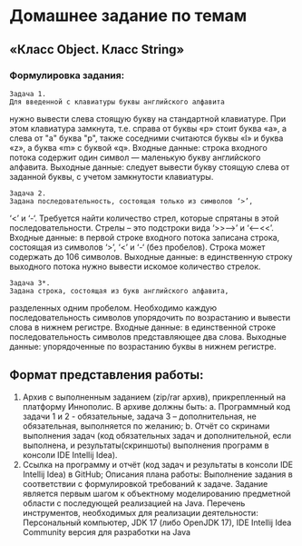 # Домашнее задание по темам
## «Класс Object. Класс String»
### Формулировка задания:

    Задача 1. 
    Для введенной с клавиатуры буквы английского алфавита
нужно вывести слева стоящую букву на стандартной клавиатуре. При этом
клавиатура замкнута, т.е. справа от буквы «p» стоит буква «a», а слева от "а"
буква "р", также соседними считаются буквы «l» и буква «z», а буква «m» с
буквой «q».
    Входные данные: строка входного потока содержит один символ —
маленькую букву английского алфавита.
    Выходные данные: следует вывести букву стоящую слева от заданной
буквы, с учетом замкнутости клавиатуры.

    Задача 2. 
    Задана последовательность, состоящая только из символов ‘>’,
‘<’ и ‘-‘. Требуется найти количество стрел, которые спрятаны в этой
последовательности. Стрелы – это подстроки вида ‘>>-->’ и ‘<--<<’.
    Входные данные: в первой строке входного потока записана строка,
состоящая из символов ‘>’, ‘<’ и ‘-‘ (без пробелов). Строка может содержать до
106 символов.
    Выходные данные: в единственную строку выходного потока нужно
вывести искомое количество стрелок.

    Задача 3*. 
    Задана строка, состоящая из букв английского алфавита,
разделенных одним пробелом. Необходимо каждую последовательность
символов упорядочить по возрастанию и вывести слова в нижнем регистре.
    Входные данные: в единственной строке последовательность символов
представляющее два слова.
    Выходные данные: упорядоченные по возрастанию буквы в нижнем
регистре.

## Формат представления работы:
1. Архив с выполненным заданием (zip/rar архив), прикрепленный на
   платформу Иннополис. В архиве должны быть:
   a. Программный код задачи 1 и 2 - обязательные, задача 3 –
   дополнительная, не обязательная, выполняется по желанию;
   b. Отчёт со скринами выполнения задач (код обязательных задач
   и дополнительной, если выполнена, и результаты(скриншоты) выполнения
   программ в консоли IDE Intellij Idea).
2. Ссылка на программу и отчёт (код задач и результаты в консоли IDE
   Intellij Idea) в GitHub;
   Описания плана работы:
   Выполнение задания в соответствии с формулировкой требований к
   задаче. Задание является первым шагом к объектному моделированию
   предметной области с последующей реализацией на Java.
   Перечень инструментов, необходимых для реализации деятельности:
   Персональный компьютер, JDK 17 (либо OpenJDK 17), IDE Intellij Idea
   Community версия для разработки на Java